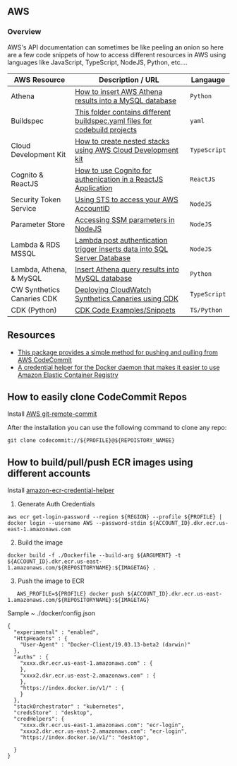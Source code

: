 ## AWS

### Overview

AWS's API documentation can sometimes be like peeling an onion so here are a few code snippets of how to access different resources in AWS using languages like JavaScript, TypeScript, NodeJS, Python, etc....

| AWS Resource               | Description / URL                                                                                                                    | Langauge     |
| -------------------------- | ------------------------------------------------------------------------------------------------------------------------------------ | ------------ |
| Athena                     | [How to insert AWS Athena results into a MySQL database]()                                                                           | `Python`     |
| Buildspec                  | [This folder contains different buildspec.yaml files for codebuild projects]()                                                       | `yaml`       |
| Cloud Development Kit      | [How to create nested stacks using AWS Cloud Development kit](https://github.com/kaisewhite/AWS/tree/master/CDKNestedStack)          | `TypeScript` |
| Cognito & ReactJS          | [How to use Cognito for authenication in a ReactJS Application](https://github.com/kaisewhite/AWS/tree/master/Cognito-ReactJS)       | `ReactJS`    |
| Security Token Service     | [Using STS to access your AWS AccountID](https://github.com/kaisewhite/AWS/tree/master/SecurityTokenService)                         | `NodeJS`     |
| Parameter Store            | [Accessing SSM parameters in NodeJS](https://github.com/kaisewhite/AWS/tree/master/SystemsManagerParameterStore)                     | `NodeJS`     |
| Lambda & RDS MSSQL         | [Lambda post authentication trigger inserts data into SQL Server Database](https://github.com/kaisewhite/AWS/tree/master/Lambda-RDS) | `NodeJS`     |
| Lambda, Athena, & MySQL    | [Insert Athena query results into MySQL database](https://github.com/kaisewhite/AWS/tree/master/LambdaAthenaMySQL)                   | `Python`     |
| CW Synthetics Canaries CDK | [Deploying CloudWatch Synthetics Canaries using CDK](https://github.com/kaisewhite/AWS/tree/master/CDKCloudWatchSyntheticCanarys)    | `TypeScript` |
| CDK (Python)               | [CDK Code Examples/Snippets](https://github.com/kaisewhite/AWS/tree/master/CDKCodeExamples)                                          | `TS/Python`  |

## Resources

- [This package provides a simple method for pushing and pulling from AWS CodeCommit](https://github.com/aws/git-remote-codecommit)
- [A credential helper for the Docker daemon that makes it easier to use Amazon Elastic Container Registry](https://github.com/awslabs/amazon-ecr-credential-helper)

## How to easily clone CodeCommit Repos

Install [AWS git-remote-commit](https://github.com/aws/git-remote-codecommit)

After the installation you can use the following command to clone any repo:

```
git clone codecommit://${PROFILE}@${REPOISTORY_NAMEE}
```

## How to build/pull/push ECR images using different accounts

Install [amazon-ecr-credential-helper](https://github.com/awslabs/amazon-ecr-credential-helper)

1. Generate Auth Credentials

```
aws ecr get-login-password --region ${REGION} --profile ${PROFILE} | docker login --username AWS --password-stdin ${ACCOUNT_ID}.dkr.ecr.us-east-1.amazonaws.com
```

2. Build the image

```
docker build -f ./Dockerfile --build-arg ${ARGUMENT} -t ${ACCOUNT_ID}.dkr.ecr.us-east-1.amazonaws.com/${REPOSITORYNAME}:${IMAGETAG} .
```

3. Push the image to ECR

```
   AWS_PROFILE=${PROFILE} docker push ${ACCOUNT_ID}.dkr.ecr.us-east-1.amazonaws.com/${REPOSITORYNAME}:${IMAGETAG}
```

Sample ~ ./docker/config.json

```
{
  "experimental" : "enabled",
  "HttpHeaders" : {
    "User-Agent" : "Docker-Client/19.03.13-beta2 (darwin)"
  },
  "auths" : {
    "xxxx.dkr.ecr.us-east-1.amazonaws.com" : {
    },
    "xxxx2.dkr.ecr.us-east-2.amazonaws.com" : {
    },
    "https://index.docker.io/v1/" : {
    }
  },
  "stackOrchestrator" : "kubernetes",
  "credsStore" : "desktop",
  "credHelpers": {
    "xxxx.dkr.ecr.us-east-1.amazonaws.com": "ecr-login",
    "xxxx2.dkr.ecr.us-east-2.amazonaws.com": "ecr-login",
    "https://index.docker.io/v1/": "desktop",

  }
}
```

